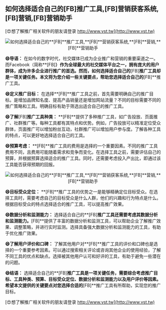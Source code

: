 ## **如何选择适合自己的**[FB]**推广工具,**[FB]**营销获客系统,**[FB]**营销,**[FB]**营销助手**

[😍想了解推广相关软件的朋友请登录 http://www.vst.tw](http://www.vst.tw)

 <center><img src="https://vst.tw/MP4/tuiguang/png/2.png" alt="如何选择适合自己的**[FB]**推广工具,**[FB]**营销获客系统,**[FB]**营销,**[FB]**营销助手"></center>

**😄导语：**
在如今的数字时代，社交媒体已成为企业推广和营销的重要渠道之一。而Facebook（简称**[FB]**）作为全球最大的社交媒体平台之一，拥有庞大的用户群体，成为许多企业进行推广的首选。然而，如何选择适合自己的**[FB]**推广工具却是一项关键任务。本文将为您介绍一些关键要点，帮助您选择适合自己的**[FB]**推广工具。

**😄定义推广目标：**
在选择**[FB]**推广工具之前，首先需要明确自己的推广目标。是增加品牌知名度、提高产品销量还是增加网站流量？不同的目标需要不同的推广策略和工具。明确目标有助于筛选出适合自己的推广工具。

**😄了解**[FB]**推广工具种类：**
**[FB]**提供了多种推广工具，如广告投放、页面推广、社群推广等。每种工具都有其特点和优势。例如，广告投放可以精准定位受众群体，页面推广可以增加粉丝互动，社群推广可以增加用户参与度。了解各种工具的特点，可以更好地选择适合自己的工具。

**😄预算考虑：**
**[FB]**推广工具的费用是选择的一个重要因素。不同的推广工具费用不同，且费用可能随着需求和竞争而变化。在选择工具之前，需要评估自己的预算，并根据预算选择适合的推广工具。同时，还需要考虑投入产出比，即通过该工具能否获得预期的回报。

 <center><img src="https://vst.tw/MP4/tuiguang/png/3.png" alt="如何选择适合自己的**[FB]**推广工具,**[FB]**营销获客系统,**[FB]**营销,**[FB]**营销助手"></center>

**😄目标受众定位：**
**[FB]**推广工具的优势之一是能够精确定位目标受众。在选择工具时，需要考虑自己的目标受众是什么人群，他们的兴趣和行为特点是什么。根据目标受众的特点选择适合的推广工具，可以提高推广效果。

**😄数据分析和监测能力：**
选择适合自己的**[FB]**推广工具还需要考虑其数据分析和监测能力。**[FB]**提供了丰富的数据分析和监测工具，可以帮助企业了解推广效果、调整策略，并进行实时监测。选择具备强大数据分析和监测能力的工具，有助于优化推广效果。

**😄了解用户评价和口碑：**
了解其他用户对**[FB]**推广工具的评价和口碑也是选择的一个重要参考因素。可以通过搜索相关评论或咨询其他企业的使用经验，了解不同工具的优点和缺点。选择被其他用户认可和好评的工具，有助于避免一些潜在的问题。

**😄结语：**
选择适合自己的**[FB]**推广工具是一项关键任务，需要综合考虑推广目标、工具种类、预算、目标受众定位、数据分析和监测能力以及用户评价等因素。希望本文提供的关键要点对您选择合适的**[FB]**推广工具有所帮助，实现您的推广目标。

[😍想了解推广相关软件的朋友请登录 http://www.vst.tw](http://www.vst.tw)



